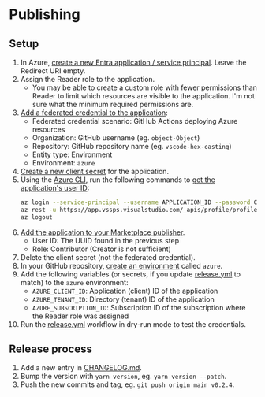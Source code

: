 # Publishing

## Setup

1. In Azure, [create a new Entra application / service principal](https://learn.microsoft.com/entra/identity-platform/howto-create-service-principal-portal). Leave the Redirect URI empty.
2. Assign the Reader role to the application.
   - You may be able to create a custom role with fewer permissions than Reader to limit which resources are visible to the application. I'm not sure what the minimum required permissions are.
3. [Add a federated credential to the application](https://learn.microsoft.com/en-ca/entra/workload-id/workload-identity-federation-create-trust#github-actions):
   - Federated credential scenario: GitHub Actions deploying Azure resources
   - Organization: GitHub username (eg. `object-Object`)
   - Repository: GitHub repository name (eg. `vscode-hex-casting`)
   - Entity type: Environment
   - Environment: `azure`
4. [Create a new client secret](https://learn.microsoft.com/en-ca/entra/identity-platform/howto-create-service-principal-portal#option-3-create-a-new-client-secret) for the application.
5. Using the [Azure CLI](https://learn.microsoft.com/en-us/cli/azure/install-azure-cli), run the following commands to [get the application's user ID](https://learn.microsoft.com/en-us/azure/devops/extend/publish/command-line#publish-with-a-microsoft-entra-token-as-a-service-principal):
   ```sh
   az login --service-principal --username APPLICATION_ID --password CLIENT_SECRET --tenant TENANT_ID
   az rest -u https://app.vssps.visualstudio.com/_apis/profile/profiles/me --resource 499b84ac-1321-427f-aa17-267ca6975798 --query id --output tsv
   az logout
   ```
6. [Add the application to your Marketplace publisher](https://learn.microsoft.com/en-us/visualstudio/extensibility/walkthrough-publishing-a-visual-studio-extension#add-additional-users-to-manage-your-publisher-account).
   - User ID: The UUID found in the previous step
   - Role: Contributor (Creator is not sufficient)
7. Delete the client secret (not the federated credential).
8. In your GitHub repository, [create an environment](https://docs.github.com/en/actions/how-tos/deploy/configure-and-manage-deployments/manage-environments) called `azure`.
9. Add the following variables (or secrets, if you update [release.yml](.github/workflows/release.yml) to match) to the `azure` environment:
   - `AZURE_CLIENT_ID`: Application (client) ID of the application
   - `AZURE_TENANT_ID`: Directory (tenant) ID of the application
   - `AZURE_SUBSCRIPTION_ID`: Subscription ID of the subscription where the Reader role was assigned
10. Run the [release.yml](.github/workflows/release.yml) workflow in dry-run mode to test the credentials.

## Release process

1. Add a new entry in [CHANGELOG.md](CHANGELOG.md).
2. Bump the version with `yarn version`, eg. `yarn version --patch`.
3. Push the new commits and tag, eg. `git push origin main v0.2.4`.
